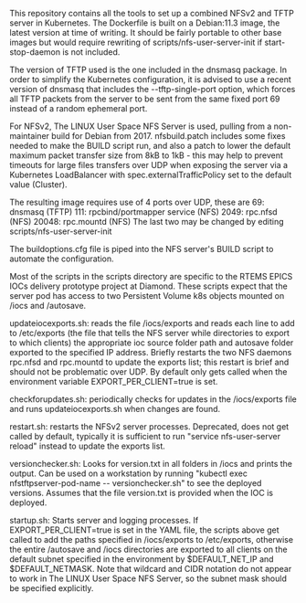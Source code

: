 This repository contains all the tools to set up a combined NFSv2 and TFTP server in Kubernetes. 
The Dockerfile is built on a Debian:11.3 image, the latest version at time of writing. It should
be fairly portable to other base images but would require rewriting of scripts/nfs-user-server-init if start-stop-daemon is not included. 

The version of TFTP used is the one included in the dnsmasq package. In order to simplify the Kubernetes configuration, it is advised to use a recent version of dnsmasq that includes the --tftp-single-port option, which forces all TFTP packets from the server to be sent from the same fixed port 69 instead of a random ephemeral port. 

For NFSv2, The LINUX User Space NFS Server is used, pulling from a non-maintainer build for Debian from 2017. nfsbuild.patch includes some fixes needed to make the BUILD script run, and also a patch to lower the default maximum packet transfer size from 8kB to 1kB - this may help to prevent timeouts for large files transfers over UDP when exposing the server via a Kubernetes LoadBalancer with spec.externalTrafficPolicy set to the default value (Cluster).

The resulting image requires use of 4 ports over UDP, these are
69: dnsmasq (TFTP)
111: rpcbind/portmapper service (NFS)
2049: rpc.nfsd (NFS)
20048: rpc.mountd (NFS)
The last two may be changed by editing scripts/nfs-user-server-init

The buildoptions.cfg file is piped into the NFS server's BUILD script to automate the configuration. 

Most of the scripts in the scripts directory are specific to the RTEMS EPICS IOCs delivery prototype project at Diamond. 
These scripts expect that the server pod has access to two Persistent Volume k8s objects mounted on /iocs and /autosave.

updateiocexports.sh: reads the file /iocs/exports and reads each line to add to /etc/exports (the file that tells the NFS server while directories to export to which clients) the appropriate ioc source folder path and autosave folder exported to the specified IP address. Briefly restarts the two NFS daemons rpc.nfsd and rpc.mountd to update the exports list; this restart is brief and should not be problematic over UDP. By default only gets called when the environment variable EXPORT_PER_CLIENT=true is set. 

checkforupdates.sh: periodically checks for updates in the /iocs/exports file and runs updateiocexports.sh when changes are found.

restart.sh: restarts the NFSv2 server processes. Deprecated, does not get called by default, typically it is sufficient to run "service nfs-user-server reload" instead to update the exports list.

versionchecker.sh: Looks for version.txt in all folders in /iocs and prints the output. Can be used on a workstation by running "kubectl exec nfstftpserver-pod-name -- versionchecker.sh" to see the deployed versions. Assumes that the file version.txt is provided when the IOC is deployed. 

startup.sh: Starts server and logging processes. If EXPORT_PER_CLIENT=true is set in the YAML file, the scripts above get called to add the paths specified in /iocs/exports to /etc/exports, otherwise the entire /autosave and /iocs directories are exported to all clients on the default subnet specified in the environment by $DEFAULT_NET_IP and $DEFAULT_NETMASK. Note that wildcard and CIDR notation do not appear to work in The LINUX User Space NFS Server, so the subnet mask should be specified explicitly. 

